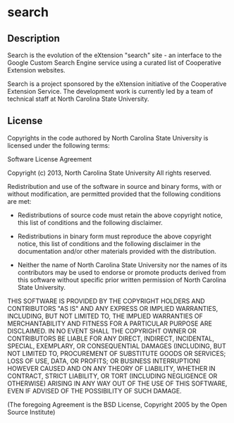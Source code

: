 # search

## Description

Search is the evolution of the eXtension "search" site - an interface to the Google Custom Search Engine service using a curated list of Cooperative Extension websites.

Search is a project sponsored by the eXtension initiative of the Cooperative Extension Service. The development work is currently led by a team of technical staff at North Carolina State University.

## License

Copyrights in the code authored by North Carolina State University
is licensed under the following terms:

Software License Agreement

Copyright (c) 2013, North Carolina State University
All rights reserved.

Redistribution and use of the software in source and
binary forms, with or without modification, are permitted
provided that the following conditions are met:

* Redistributions of source code must retain the above
  copyright notice, this list of conditions and the
  following disclaimer.

* Redistributions in binary form must reproduce the above
  copyright notice, this list of conditions and the
  following disclaimer in the documentation and/or other
  materials provided with the distribution.

* Neither the name of North Carolina State University nor the
  names of its contributors may be used to endorse or promote
  products derived from this software without specific prior
  written permission of North Carolina State University.

THIS SOFTWARE IS PROVIDED BY THE COPYRIGHT HOLDERS AND
CONTRIBUTORS "AS IS" AND ANY EXPRESS OR IMPLIED
WARRANTIES, INCLUDING, BUT NOT LIMITED TO, THE IMPLIED
WARRANTIES OF MERCHANTABILITY AND FITNESS FOR A PARTICULAR
PURPOSE ARE DISCLAIMED. IN NO EVENT SHALL THE COPYRIGHT
OWNER OR CONTRIBUTORS BE LIABLE FOR ANY DIRECT, INDIRECT,
INCIDENTAL, SPECIAL, EXEMPLARY, OR CONSEQUENTIAL DAMAGES
(INCLUDING, BUT NOT LIMITED TO, PROCUREMENT OF SUBSTITUTE
GOODS OR SERVICES; LOSS OF USE, DATA, OR PROFITS; OR
BUSINESS INTERRUPTION) HOWEVER CAUSED AND ON ANY THEORY OF
LIABILITY, WHETHER IN CONTRACT, STRICT LIABILITY, OR TORT
(INCLUDING NEGLIGENCE OR OTHERWISE) ARISING IN ANY WAY OUT
OF THE USE OF THIS SOFTWARE, EVEN IF ADVISED OF THE
POSSIBILITY OF SUCH DAMAGE.

(The foregoing Agreement is the BSD License, Copyright
2005 by the Open Source Institute)
